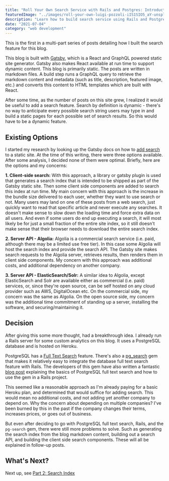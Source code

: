 ```yaml
---
title: "Roll Your Own Search Service with Rails and Postgres: Introduction"
featuredImage: "../images/roll-your-own-luigi-pozzoli-iIS1SIO5_aY-unsplash.jpg"
description: "Learn how to build search service using Rails and Postgres Full Text Search for a Gatsby blog."
date: "2021-07-04"
category: "web development"
---
```


This is the first in a multi-part series of posts detailing how I built the search feature for this blog.

This blog is built with [Gatsby](https://www.gatsbyjs.com/), which is a React and GraphQL powered static site generator. Gatsby also makes React available at run time to support dynamic content. This blog is primarily static. The posts are written in markdown files. A build step runs a GraphQL query to retrieve the markdown content and metadata (such as title, description, featured image, etc.) and converts this content to HTML templates which are built with React.

After some time, as the number of posts on this site grew, I realized it would be useful to add a search feature. Search by definition is dynamic - there's no way to anticipate every possible search string users may type in and build a static pages for each possible set of search results. So this would have to be a dynamic feature.

## Existing Options

I started my research by looking up the Gatsby docs on how to [add search](https://www.gatsbyjs.com/docs/how-to/adding-common-features/adding-search/) to a static site. At the time of this writing, there were three options available. After some analysis, I decided none of them were optimal. Briefly, here are the options and my concerns:

**1. Client-side search:** With this approach, a library or gatsby plugin is used that generates a search index that is intended to be shipped as part of the Gatsby static site.  Then some client side components are added to search this index at run time. My main concern with this approach is the increase in the bundle size delivered to each user, whether they want to use search or not. Many users may land on one of these posts from a web search, just quickly want to read that specific article and never execute any searches. It doesn't make sense to slow down the loading time and force extra data on all users. And even if some users do end up executing a search, it will most likely be for just a small fraction of the entire site index, so it still doesn't make sense that their browser needs to download the entire search index.

**2. Server API - Algolia:** Algolia is a commercial search service (i.e. paid, although there may be a limited use free tier). In this case some Algolia will host the search index and provide the search API. The Gatsby site makes search requests to the Algolia server, retrieves results, then renders them in client side components. My concern with this approach was additional costs, and additional dependency on another company.

**3. Server API - ElasticSearch/Solr:** A similar idea to Algolia, except ElasticSearch and Solr are available either as commercial (i.e. paid) services, or, since they're open source, can be self hosted on any cloud provider such as AWS, DigitalOcean etc. On the commercial side, my concern was the same as Algolia. On the open source side, my concern was the additional time commitment of standing up a server, installing the software, and securing/maintaining it.

## Decision

After giving this some more thought, had a breakthrough idea. I already run a Rails server for some custom analytics on this blog. It uses a PostgreSQL database and is hosted on Heroku.

PostgreSQL has a [Full Text Search](https://www.postgresql.org/docs/13/textsearch.html) feature. There's also a [pg_search](https://github.com/Casecommons/pg_search) gem that makes it relatively easy to integrate the database full text search feature with Rails. The developers of this gem have also written a fantastic [blog post](https://pganalyze.com/blog/full-text-search-ruby-rails-postgres) explaining the basics of PostgreSQL full text search and how to use the gem in a Rails project.

This seemed like a reasonable approach as I'm already paying for a basic Heroku plan, and determined that would suffice for adding search. This would mean no additional costs, and not adding yet another company to depend on. Why the concern about depending on multiple companies? I've been burned by this in the past if the company changes their terms, increases prices, or goes out of business.

But even after deciding to go with PostgreSQL full text search, Rails, and the `pg-search` gem, there were still more problems to solve. Such as generating the search index from the blog markdown content, building out a search API, and building the client side search components. These will all be explained in follow-up posts.

## What's Next?

Next up, see [Part 2: Search Index](../roll-your-own-search-service-for-gatsby-part2)